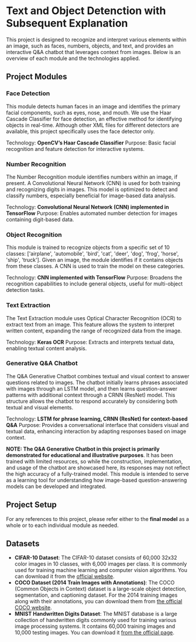 # Text and Object Detenction with Subsequent Explanation

This project is designed to recognize and interpret various elements within an image, such as faces, numbers, objects, and text, and provides an interactive Q&A chatbot that leverages context from images. Below is an overview of each module and the technologies applied.

## Project Modules
### Face Detection
This module detects human faces in an image and identifies the primary facial components, such as eyes, nose, and mouth. We use the Haar Cascade Classifier for face detection, an effective method for identifying objects in real-time. Although other XML files for different detectors are available, this project specifically uses the face detector only.

Technology: **OpenCV’s Haar Cascade Classifier**
Purpose: Basic facial recognition and feature detection for interactive systems.

### Number Recognition
The Number Recognition module identifies numbers within an image, if present. A Convolutional Neural Network (CNN) is used for both training and recognizing digits in images. This model is optimized to detect and classify numbers, especially beneficial for image-based data analysis.

Technology: **Convolutional Neural Network (CNN) implemented in TensorFlow**
Purpose: Enables automated number detection for images containing digit-based data.

### Object Recognition
This module is trained to recognize objects from a specific set of 10 classes: ['airplane', 'automobile', 'bird', 'cat', 'deer', 'dog', 'frog', 'horse', 'ship', 'truck']. Given an image, the module identifies if it contains objects from these classes. A CNN is used to train the model on these categories.

Technology: **CNN implemented with TensorFlow**
Purpose: Broadens the recognition capabilities to include general objects, useful for multi-object detection tasks.

### Text Extraction
The Text Extraction module uses Optical Character Recognition (OCR) to extract text from an image. This feature allows the system to interpret written content, expanding the range of recognized data from the image.

Technology: **Keras OCR**
Purpose: Extracts and interprets textual data, enabling textual content analysis.

### Generative Q&A Chatbot
The Q&A Generative Chatbot combines textual and visual context to answer questions related to images. The chatbot initially learns phrases associated with images through an LSTM model, and then learns question-answer patterns with additional context through a CRNN (ResNet) model. This structure allows the chatbot to respond accurately by considering both textual and visual elements.

Technology: **LSTM for phrase learning, CRNN (ResNet) for context-based Q&A**
Purpose: Provides a conversational interface that considers visual and textual data, enhancing interaction by adapting responses based on image context.

**NOTE: The Q&A Generative Chatbot in this project is primarily demonstrated for educational and illustrative purposes**. It has been trained with limited resources, so while the construction, implementation, and usage of the chatbot are showcased here, its responses may not reflect the high accuracy of a fully-trained model. This module is intended to serve as a learning tool for understanding how image-based question-answering models can be developed and integrated.

## Project Setup 
For any references to this project, please refer either to the **final model** as a whole or to each individual module as needed.

## Datasets
- **CIFAR-10 Dataset**: The CIFAR-10 dataset consists of 60,000 32x32 color images in 10 classes, with 6,000 images per class. It is commonly used for training machine learning and computer vision algorithms. You can download it from the [official website](https://www.cs.toronto.edu/~kriz/cifar.html).
- **COCO Dataset (2014 Train Images with Annotations)**: The COCO (Common Objects in Context) dataset is a large-scale object detection, segmentation, and captioning dataset. For the 2014 training images along with their annotations, you can download them from [the official COCO website](https://cocodataset.org/).
- **MNIST Handwritten Digits Dataset**: The MNIST database is a large collection of handwritten digits commonly used for training various image processing systems. It contains 60,000 training images and 10,000 testing images. You can download it [from the official page](https://yann.lecun.com/exdb/mnist/).

